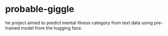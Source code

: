 # probable-giggle
he project aimed to predict mental illness category from text data using pre-trained model from the hugging face. 
